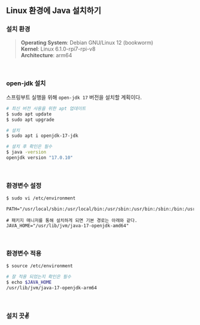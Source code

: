 ## Linux 환경에 Java 설치하기

### 설치 환경

> **Operating System**: Debian GNU/Linux 12 (bookworm)  
> **Kernel**: Linux 6.1.0-rpi7-rpi-v8  
> **Architecture**: arm64

<br />

### open-jdk 설치

스프링부트 실행을 위해 `open-jdk 17` 버전을 설치할 계획이다.

```sh
# 최신 버전 사용을 위한 apt 업데이트
$ sudo apt update
$ sudo apt upgrade

# 설치
$ sudo apt i openjdk-17-jdk

# 설치 후 확인은 필수
$ java -version
openjdk version "17.0.10"
```

<br />

### 환경변수 설정

```sh
$ sudo vi /etc/environment
```

```
PATH="/usr/local/sbin:/usr/local/bin:/usr/sbin:/usr/bin:/sbin:/bin:/usr/games:/usr/local/games:/snap/bin"

# 패키지 매니저를 통해 설치하게 되면 기본 경로는 아래와 같다.
JAVA_HOME="/usr/lib/jvm/java-17-openjdk-amd64"
```

<br />

### 환경변수 적용

```sh
$ source /etc/environment

# 잘 적용 되었는지 확인은 필수
$ echo $JAVA_HOME
/usr/lib/jvm/java-17-openjdk-arm64
```

<br />

### 설치 끗✌️
